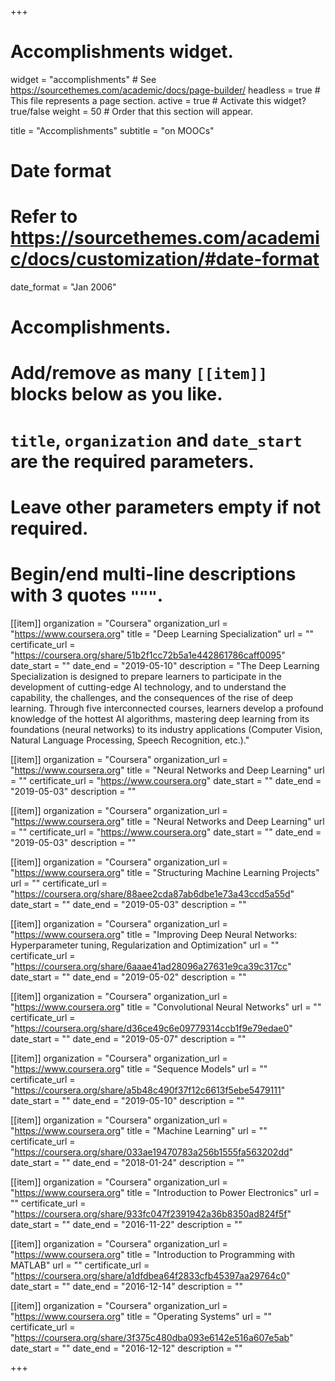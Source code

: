+++
# Accomplishments widget.
widget = "accomplishments"  # See https://sourcethemes.com/academic/docs/page-builder/
headless = true  # This file represents a page section.
active = true  # Activate this widget? true/false
weight = 50  # Order that this section will appear.

title = "Accomplish&shy;ments"
subtitle = "on MOOCs"

# Date format
#   Refer to https://sourcethemes.com/academic/docs/customization/#date-format
date_format = "Jan 2006"

# Accomplishments.
#   Add/remove as many `[[item]]` blocks below as you like.
#   `title`, `organization` and `date_start` are the required parameters.
#   Leave other parameters empty if not required.
#   Begin/end multi-line descriptions with 3 quotes `"""`.

[[item]]
  organization = "Coursera"
  organization_url = "https://www.coursera.org"
  title = "Deep Learning Specialization"
  url = ""
  certificate_url = "https://coursera.org/share/51b2f1cc72b5a1e442861786caff0095"
  date_start = ""
  date_end = "2019-05-10"
  description = "The Deep Learning Specialization is designed to prepare learners to participate in the development of cutting-edge AI technology, and to understand the capability, the challenges, and the consequences of the rise of deep learning. Through five interconnected courses, learners develop a profound knowledge of the hottest AI algorithms, mastering deep learning from its foundations (neural networks) to its industry applications (Computer Vision, Natural Language Processing, Speech Recognition, etc.)."

[[item]]
  organization = "Coursera"
  organization_url = "https://www.coursera.org"
  title = "Neural Networks and Deep Learning"
  url = ""
  certificate_url = "https://www.coursera.org"
  date_start = ""
  date_end = "2019-05-03"
  description = ""

[[item]]
  organization = "Coursera"
  organization_url = "https://www.coursera.org"
  title = "Neural Networks and Deep Learning"
  url = ""
  certificate_url = "https://www.coursera.org"
  date_start = ""
  date_end = "2019-05-03"
  description = ""

[[item]]
  organization = "Coursera"
  organization_url = "https://www.coursera.org"
  title = "Structuring Machine Learning Projects"
  url = ""
  certificate_url = "https://coursera.org/share/88aee2cda87ab6dbe1e73a43ccd5a55d"
  date_start = ""
  date_end = "2019-05-03"
  description = ""

[[item]]
  organization = "Coursera"
  organization_url = "https://www.coursera.org"
  title = "Improving Deep Neural Networks: Hyperparameter tuning, Regularization and Optimization"
  url = ""
  certificate_url = "https://coursera.org/share/6aaae41ad28096a27631e9ca39c317cc"
  date_start = ""
  date_end = "2019-05-02"
  description = ""

[[item]]
  organization = "Coursera"
  organization_url = "https://www.coursera.org"
  title = "Convolutional Neural Networks"
  url = ""
  certificate_url = "https://coursera.org/share/d36ce49c6e09779314ccb1f9e79edae0"
  date_start = ""
  date_end = "2019-05-07"
  description = ""

[[item]]
  organization = "Coursera"
  organization_url = "https://www.coursera.org"
  title = "Sequence Models"
  url = ""
  certificate_url = "https://coursera.org/share/a5b48c490f37f12c6613f5ebe5479111"
  date_start = ""
  date_end = "2019-05-10"
  description = ""

[[item]]
  organization = "Coursera"
  organization_url = "https://www.coursera.org"
  title = "Machine Learning"
  url = ""
  certificate_url = "https://coursera.org/share/033ae19470783a256b1555fa563202dd"
  date_start = ""
  date_end = "2018-01-24"
  description = ""

[[item]]
  organization = "Coursera"
  organization_url = "https://www.coursera.org"
  title = "Introduction to Power Electronics"
  url = ""
  certificate_url = "https://coursera.org/share/933fc047f2391942a36b8350ad824f5f"
  date_start = ""
  date_end = "2016-11-22"
  description = ""

[[item]]
  organization = "Coursera"
  organization_url = "https://www.coursera.org"
  title = "Introduction to Programming with MATLAB"
  url = ""
  certificate_url = "https://coursera.org/share/a1dfdbea64f2833cfb45397aa29764c0"
  date_start = ""
  date_end = "2016-12-14"
  description = ""

[[item]]
  organization = "Coursera"
  organization_url = "https://www.coursera.org"
  title = "Operating Systems"
  url = ""
  certificate_url = "https://coursera.org/share/3f375c480dba093e6142e516a607e5ab"
  date_start = ""
  date_end = "2016-12-12"
  description = ""

+++
